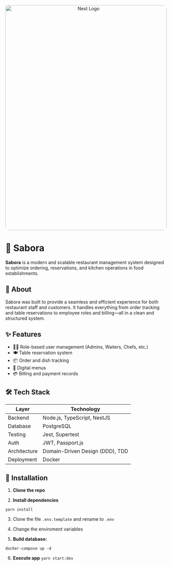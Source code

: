 <p align="center">
  <a href="http://nestjs.com/" target="blank"><img src="https://res.cloudinary.com/dhy3lbvua/image/upload/v1753823369/ChatGPT_Image_29_jul_2025_04_09_16_p.m._qdvywf.png" width="100%" height="700" alt="Nest Logo" style="border-radius:10px;"/></a>
</p>

# 🍲 Sabora

**Sabora** is a modern and scalable restaurant management system designed to optimize ordering, reservations, and kitchen operations in food establishments.

## 📌 About

Sabora was built to provide a seamless and efficient experience for both restaurant staff and customers. It handles everything from order tracking and table reservations to employee roles and billing—all in a clean and structured system.

## ✨ Features

- 🧑‍🍳 Role-based user management (Admins, Waiters, Chefs, etc.)
- 🍽️ Table reservation system
- 📦 Order and dish tracking
- 📜 Digital menus
- 💳 Billing and payment records

## 🛠️ Tech Stack

| Layer         | Technology                         |
|---------------|-------------------------------------|
| Backend       | Node.js, TypeScript, NestJS         |
| Database      | PostgreSQL                          |
| Testing       | Jest, Supertest                     |
| Auth          | JWT, Passport.js                    |
| Architecture  | Domain-Driven Design (DDD), TDD     |
| Deployment    | Docker    |

## 🚀 Installation

1. **Clone the repo**

2. **Install dependencies**

```
yarn install
```

3. Clone the file ```.env.template``` and rename to ```.env```

4. Change the enviroment variables

5. **Build database:**
``` 
docker-compose up -d 
``` 

6. **Execute app** 
```yarn start:dev```

